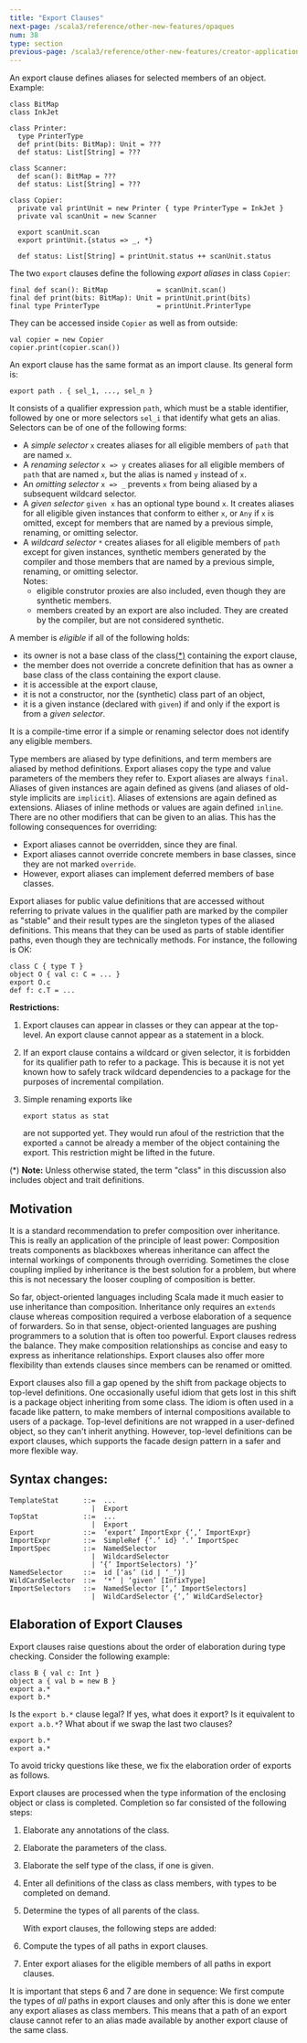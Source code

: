 ```yaml
---
title: "Export Clauses"
next-page: /scala3/reference/other-new-features/opaques
num: 38
type: section
previous-page: /scala3/reference/other-new-features/creator-applications
---
```


<!-- THIS FILE HAS BEEN GENERATED BY SCALADOC PREPROCESSOR.
    The whole process of generation the docs can be found under this README: https://github.com/lampepfl/dotty/blob/master/docs/README.md
    The source file can be found here https://github.com/lampepfl/dotty/edit/master/docs/docs/reference/other-new-features/export.md
    NOTE THAT ANY CHANGES TO THIS FILE WILL BE OVERRIDEN BY PREPROCESSOR.
-->

An export clause defines aliases for selected members of an object. Example:

<div class="snippet" scala-snippet ><div class="buttons"></div><pre><code class="language-scala"><span id="0" class="" >class BitMap
</span><span id="1" class="" >class InkJet
</span><span id="2" class="" >
</span><span id="3" class="" >class Printer:
</span><span id="4" class="" >  type PrinterType
</span><span id="5" class="" >  def print(bits: BitMap): Unit = ???
</span><span id="6" class="" >  def status: List[String] = ???
</span><span id="7" class="" >
</span><span id="8" class="" >class Scanner:
</span><span id="9" class="" >  def scan(): BitMap = ???
</span><span id="10" class="" >  def status: List[String] = ???
</span><span id="11" class="" >
</span><span id="12" class="" >class Copier:
</span><span id="13" class="" >  private val printUnit = new Printer { type PrinterType = InkJet }
</span><span id="14" class="" >  private val scanUnit = new Scanner
</span><span id="15" class="" >
</span><span id="16" class="" >  export scanUnit.scan
</span><span id="17" class="" >  export printUnit.{status =&gt; _, *}
</span><span id="18" class="" >
</span><span id="19" class="" >  def status: List[String] = printUnit.status ++ scanUnit.status
</span></code></pre></div>

The two `export` clauses define the following _export aliases_ in class `Copier`:

<div class="snippet" scala-snippet ><div class="buttons"></div><pre><code class="language-scala"><span id="0" class="" >final def scan(): BitMap            = scanUnit.scan()
</span><span id="1" class="" >final def print(bits: BitMap): Unit = printUnit.print(bits)
</span><span id="2" class="" >final type PrinterType              = printUnit.PrinterType
</span></code></pre></div>

They can be accessed inside `Copier` as well as from outside:

<div class="snippet" scala-snippet ><div class="buttons"></div><pre><code class="language-scala"><span id="0" class="" >val copier = new Copier
</span><span id="1" class="" >copier.print(copier.scan())
</span></code></pre></div>

An export clause has the same format as an import clause. Its general form is:

<div class="snippet" scala-snippet ><div class="buttons"></div><pre><code class="language-scala"><span id="0" class="" >export path . { sel_1, ..., sel_n }
</span></code></pre></div>

It consists of a qualifier expression `path`, which must be a stable identifier, followed by
one or more selectors `sel_i` that identify what gets an alias. Selectors can be
of one of the following forms:

- A _simple selector_ `x` creates aliases for all eligible members of `path` that are named `x`.
- A _renaming selector_ `x => y` creates aliases for all eligible members of `path` that are named `x`, but the alias is named `y` instead of `x`.
- An _omitting selector_ `x => _` prevents `x` from being aliased by a subsequent
  wildcard selector.
- A _given selector_ `given x` has an optional type bound `x`. It creates aliases for all eligible given instances that conform to either `x`, or `Any` if `x` is omitted, except for members that are named by a previous simple, renaming, or omitting selector.
- A _wildcard selector_ `*` creates aliases for all eligible members of `path` except for given instances,
  synthetic members generated by the compiler and those members that are named by a previous simple, renaming, or omitting selector.
  \
  Notes:
  - eligible construtor proxies are also included, even though they are synthetic members.
  - members created by an export are also included. They are created by the compiler, but are not considered synthetic.

A member is _eligible_ if all of the following holds:

- its owner is not a base class of the class[(\*)](#note_class) containing the export clause,
- the member does not override a concrete definition that has as owner
  a base class of the class containing the export clause.
- it is accessible at the export clause,
- it is not a constructor, nor the (synthetic) class part of an object,
- it is a given instance (declared with `given`) if and only if the export is from a _given selector_.

It is a compile-time error if a simple or renaming selector does not identify any eligible members.

Type members are aliased by type definitions, and term members are aliased by method definitions. Export aliases copy the type and value parameters of the members they refer to.
Export aliases are always `final`. Aliases of given instances are again defined as givens (and aliases of old-style implicits are `implicit`). Aliases of extensions are again defined as extensions. Aliases of inline methods or values are again defined `inline`. There are no other modifiers that can be given to an alias. This has the following consequences for overriding:

- Export aliases cannot be overridden, since they are final.
- Export aliases cannot override concrete members in base classes, since they are
  not marked `override`.
- However, export aliases can implement deferred members of base classes.

Export aliases for public value definitions that are accessed without
referring to private values in the qualifier path
are marked by the compiler as "stable" and their result types are the singleton types of the aliased definitions. This means that they can be used as parts of stable identifier paths, even though they are technically methods. For instance, the following is OK:

<div class="snippet" scala-snippet ><div class="buttons"></div><pre><code class="language-scala"><span id="0" class="" >class C { type T }
</span><span id="1" class="" >object O { val c: C = ... }
</span><span id="2" class="" >export O.c
</span><span id="3" class="" >def f: c.T = ...
</span></code></pre></div>

**Restrictions:**

1. Export clauses can appear in classes or they can appear at the top-level. An   export clause cannot appear as a statement in a block.

2. If an export clause contains a wildcard or given selector, it is forbidden for its qualifier path to refer to a package. This is because it is not yet known how to safely track wildcard dependencies to a package for the purposes of incremental compilation.

3. Simple renaming exports like

   <div class="snippet" scala-snippet ><div class="buttons"></div><pre><code class="language-scala"><span id="0" class="" >export status as stat
   </span></code></pre></div>

   are not supported yet. They would run afoul of the restriction that the
   exported `a` cannot be already a member of the object containing the export.
   This restriction might be lifted in the future.

<a id="note_class"></a>
(\*) **Note:** Unless otherwise stated, the term "class" in this discussion also includes object and trait definitions.

## Motivation

It is a standard recommendation to prefer composition over inheritance. This is really an application of the principle of least power: Composition treats components as blackboxes whereas inheritance can affect the internal workings of components through overriding. Sometimes the close coupling implied by inheritance is the best solution for a problem, but where this is not necessary the looser coupling of composition is better.

So far, object-oriented languages including Scala made it much easier to use inheritance than composition. Inheritance only requires an `extends` clause whereas composition required a verbose elaboration of a sequence of forwarders. So in that sense, object-oriented languages are pushing
programmers to a solution that is often too powerful. Export clauses redress the balance. They make composition relationships as concise and easy to express as inheritance relationships. Export clauses also offer more flexibility than extends clauses since members can be renamed or omitted.

Export clauses also fill a gap opened by the shift from package objects to top-level definitions. One occasionally useful idiom that gets lost in this shift is a package object inheriting from some class. The idiom is often used in a facade like pattern, to make members
of internal compositions available to users of a package. Top-level definitions are not wrapped in a user-defined object, so they can't inherit anything. However, top-level definitions can be export clauses, which supports the facade design pattern in a safer and
more flexible way.

## Syntax changes:

```
TemplateStat      ::=  ...
                    |  Export
TopStat           ::=  ...
                    |  Export
Export            ::=  ‘export’ ImportExpr {‘,’ ImportExpr}
ImportExpr        ::=  SimpleRef {‘.’ id} ‘.’ ImportSpec
ImportSpec        ::=  NamedSelector
                    |  WildcardSelector
                    | ‘{’ ImportSelectors) ‘}’
NamedSelector     ::=  id [‘as’ (id | ‘_’)]
WildCardSelector  ::=  ‘*’ | ‘given’ [InfixType]
ImportSelectors   ::=  NamedSelector [‘,’ ImportSelectors]
                    |  WildCardSelector {‘,’ WildCardSelector}
```

## Elaboration of Export Clauses

Export clauses raise questions about the order of elaboration during type checking.
Consider the following example:

<div class="snippet" scala-snippet ><div class="buttons"></div><pre><code class="language-scala"><span id="0" class="" >class B { val c: Int }
</span><span id="1" class="" >object a { val b = new B }
</span><span id="2" class="" >export a.*
</span><span id="3" class="" >export b.*
</span></code></pre></div>

Is the `export b.*` clause legal? If yes, what does it export? Is it equivalent to `export a.b.*`? What about if we swap the last two clauses?

```
export b.*
export a.*
```

To avoid tricky questions like these, we fix the elaboration order of exports as follows.

Export clauses are processed when the type information of the enclosing object or class is completed. Completion so far consisted of the following steps:

1. Elaborate any annotations of the class.

2. Elaborate the parameters of the class.

3. Elaborate the self type of the class, if one is given.

4. Enter all definitions of the class as class members, with types to be completed
   on demand.

5. Determine the types of all parents of the class.

   With export clauses, the following steps are added:

6. Compute the types of all paths in export clauses.

7. Enter export aliases for the eligible members of all paths in export clauses.

It is important that steps 6 and 7 are done in sequence: We first compute the types of _all_
paths in export clauses and only after this is done we enter any export aliases as class members. This means that a path of an export clause cannot refer to an alias made available
by another export clause of the same class.
